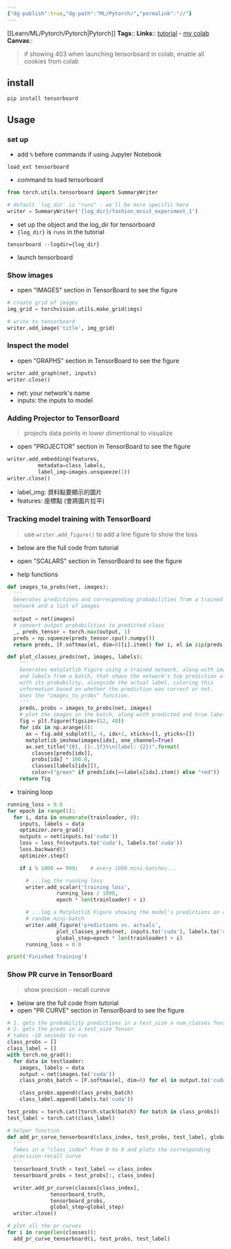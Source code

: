 ```yaml
---
{"dg-publish":true,"dg-path":"ML/Pytorch/","permalink":"//"}
---
```



[[Learn/ML/Pytorch/Pytorch\|Pytorch]]
**Tags**:: 
**Links**:: [tutorial](https://pytorch.org/tutorials/intermediate/tensorboard_tutorial.html) - [my colab](https://colab.research.google.com/drive/15HcA8Wqw9gXGTYQZ9qPxjyEIFiyosD5q?usp=sharing)
**Canvas**:: 

> if showing 403 when launching tensorboard in colab, enable all cookies from colab

## install
```command
pip install tensorboard
```

## Usage

### set up
- add `%` before commands if using Jupyter Notebook

```command
load_ext tensorboard
```
- command to load tensorboard

```python
from torch.utils.tensorboard import SummaryWriter

# default `log_dir` is "runs" - we'll be more specific here
writer = SummaryWriter('{log_dir}/fashion_mnist_experiment_1')
```
- set up the object and the log_dir for tensorboard
- `{log_dir}` is `runs` in the tutorial

```command
tensorboard --logdir={log_dir}
```
- launch tensorboard

### Show images

- open "IMAGES" section in TensorBoard to see the figure

```python
# create grid of images
img_grid = torchvision.utils.make_grid(imgs)

# write to tensorboard
writer.add_image('title', img_grid)
```

### Inspect the model
- open "GRAPHS" section in TensorBoard to see the figure

```python
writer.add_graph(net, inputs)
writer.close()
```
- net: your network's name
- inputs: the inputs to model

### Adding Projector to TensorBoard
> projects data points in lower dimentional to visualize

- open "PROJECTOR" section in TensorBoard to see the figure

```python
writer.add_embedding(features,
          metadata=class_labels,
          label_img=images.unsqueeze(1))
writer.close()
```
- label_img: 資料點要顯示的圖片
- features: 座標點 (會將圖片拉平)

### Tracking model training with TensorBoard
> use `writer.add_figure()` to add a line figure to show the loss

- below are the full code from tutorial
- open "SCALARS" section in TensorBoard to see the figure

- help functions
```python
def images_to_probs(net, images):
  '''
  Generates predictions and corresponding probabilities from a trained
  network and a list of images
  '''
  output = net(images)
  # convert output probabilities to predicted class
  _, preds_tensor = torch.max(output, 1)
  preds = np.squeeze(preds_tensor.cpu().numpy())
  return preds, [F.softmax(el, dim=0)[i].item() for i, el in zip(preds, output)]

def plot_classes_preds(net, images, labels):
    '''
    Generates matplotlib Figure using a trained network, along with images
    and labels from a batch, that shows the network's top prediction along
    with its probability, alongside the actual label, coloring this
    information based on whether the prediction was correct or not.
    Uses the "images_to_probs" function.
    '''
    preds, probs = images_to_probs(net, images)
    # plot the images in the batch, along with predicted and true labels
    fig = plt.figure(figsize=(12, 48))
    for idx in np.arange(4):
      ax = fig.add_subplot(1, 4, idx+1, xticks=[], yticks=[])
      matplotlib_imshow(images[idx], one_channel=True)
      ax.set_title("{0}, {1:.1f}%\n(label: {2})".format(
        classes[preds[idx]],
        probs[idx] * 100.0,
        classes[labels[idx]]),
        color=("green" if preds[idx]==labels[idx].item() else "red"))
    return fig

```

- training loop
```python
running_loss = 0.0
for epoch in range(1):
  for i, data in enumerate(trainloader, 0):
    inputs, labels = data
    optimizer.zero_grad()
    outputs = net(inputs.to('cuda'))
    loss = loss_fn(outputs.to('cuda'), labels.to('cuda'))
    loss.backward()
    optimizer.step()

    if i % 1000 == 999:    # every 1000 mini-batches...

      # ...log the running loss
      writer.add_scalar('training loss',
                running_loss / 1000,
                epoch * len(trainloader) + i)

      # ...log a Matplotlib Figure showing the model's predictions on a
      # random mini-batch
      writer.add_figure('predictions vs. actuals',
                plot_classes_preds(net, inputs.to('cuda'), labels.to('cuda')),
                global_step=epoch * len(trainloader) + i)
      running_loss = 0.0

print('Finished Training') 
```

### Show PR curve in TensorBoard
> show precision - recall cureve

- below are the full code from tutorial
- open "PR CURVE" section in TensorBoard to see the figure

```python
# 1. gets the probability predictions in a test_size x num_classes Tensor
# 2. gets the preds in a test_size Tensor
# takes ~10 seconds to run
class_probs = []
class_label = []
with torch.no_grad():
  for data in testloader:
    images, labels = data
    output = net(images.to('cuda'))
    class_probs_batch = [F.softmax(el, dim=0) for el in output.to('cuda')]

    class_probs.append(class_probs_batch)
    class_label.append(labels.to('cuda'))

test_probs = torch.cat([torch.stack(batch) for batch in class_probs])
test_label = torch.cat(class_label)

# helper function
def add_pr_curve_tensorboard(class_index, test_probs, test_label, global_step=0):
  '''
  Takes in a "class_index" from 0 to 9 and plots the corresponding
  precision-recall curve
  '''
  tensorboard_truth = test_label == class_index
  tensorboard_probs = test_probs[:, class_index]

  writer.add_pr_curve(classes[class_index],
              tensorboard_truth,
              tensorboard_probs,
              global_step=global_step)
  writer.close()

# plot all the pr curves
for i in range(len(classes)):
  add_pr_curve_tensorboard(i, test_probs, test_label)
```

